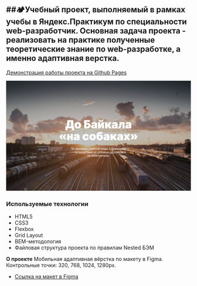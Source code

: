 ##🏕Учебный проект, выполняемый в рамках учебы в Яндекс.Практикум по специальности web-разработчик. Основная задача проекта - реализовать на практике полученные теоретические знание по web-разработке, а именно адаптивная верстка.
------

[Демонстрация работы проекта на Github Pages](https://mikhailyandex.github.io/russian-travel/)

![header screenshot](./images/preview.png)

### Используемые технологии
* HTML5
* CSS3
* Flexbox
* Grid Layout
* BEM-методология
* Файловая структура проекта по правилам Nested БЭМ

**О проекте**
Мобильная адаптивная вёрстка по макету в Figma.
Контрольные точки: 320, 768, 1024, 1280px.

* [Ссылка на макет в Figma](https://www.figma.com/file/5S2WSbEFL6awjVWJ0NWL8Q/Sprint-3_-Russia-_-desktop-mobile?node-id=28503%3A0)
